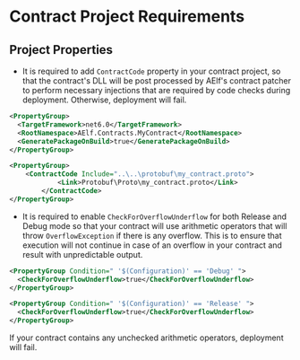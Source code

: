 # Contract Project Requirements

## Project Properties
- It is required to add `ContractCode` property in your contract project, so that the contract's DLL will be post processed by AElf's contract patcher to perform necessary injections that are required by code checks during deployment. Otherwise, deployment will fail.

```xml
<PropertyGroup>
  <TargetFramework>net6.0</TargetFramework>
  <RootNamespace>AElf.Contracts.MyContract</RootNamespace>
  <GeneratePackageOnBuild>true</GeneratePackageOnBuild>
</PropertyGroup>

<PropertyGroup>
	<ContractCode Include="..\..\protobuf\my_contract.proto">
            <Link>Protobuf\Proto\my_contract.proto</Link>
        </ContractCode>
</PropertyGroup>
```

- It is required to enable `CheckForOverflowUnderflow` for both Release and Debug mode so that your contract will use arithmetic operators that will throw `OverflowException` if there is any overflow. This is to ensure that execution will not continue in case of an overflow in your contract and result with unpredictable output.

```xml
<PropertyGroup Condition=" '$(Configuration)' == 'Debug' ">
  <CheckForOverflowUnderflow>true</CheckForOverflowUnderflow>
</PropertyGroup>

<PropertyGroup Condition=" '$(Configuration)' == 'Release' ">
  <CheckForOverflowUnderflow>true</CheckForOverflowUnderflow>
</PropertyGroup>
```

If your contract contains any unchecked arithmetic operators, deployment will fail.
